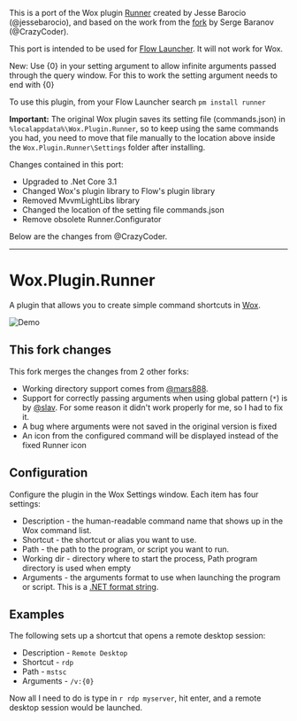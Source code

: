 
This is a port of the Wox plugin [Runner](https://github.com/jessebarocio/Wox.Plugin.Runner) created by Jesse Barocio (@jessebarocio), and based on the work from the [fork](https://github.com/CrazyCoder/Wox.Plugin.Runner) by Serge Baranov (@CrazyCoder).

This port is intended to be used for [Flow Launcher](https://github.com/Flow-Launcher/Flow.Launcher). It will not work for Wox.

New: Use {0} in your setting argument to allow infinite arguments passed through the query window. For this to work the setting argument needs to end with {0}

To use this plugin, from your Flow Launcher search `pm install runner`

**Important:**
The original Wox plugin saves its setting file (commands.json) in `%localappdata%\Wox.Plugin.Runner`, so to keep using the same commands you had, you need to move that file manually to the location above inside the `Wox.Plugin.Runner\Settings` folder after installing.

Changes contained in this port:

- Upgraded to .Net Core 3.1
- Changed Wox's plugin library to Flow's plugin library
- Removed MvvmLightLibs library
- Changed the location of the setting file commands.json
- Remove obsolete Runner.Configurator

Below are the changes from @CrazyCoder.

-------------------
# Wox.Plugin.Runner

A plugin that allows you to create simple command shortcuts in [Wox](http://getwox.com).

![Demo](demo.gif)

## This fork changes

This fork merges the changes from 2 other forks:
* Working directory support comes from [@mars888](https://github.com/mars888/Wox.Plugin.Runner).
* Support for correctly passing arguments when using global pattern (`*`) is by [@slav](https://github.com/slav/Wox.Plugin.Runner). For some reason it didn't work properly for me, so I had to fix it.
* A bug where arguments were not saved in the original version is fixed
* An icon from the configured command will be displayed instead of the fixed Runner icon

## Configuration

Configure the plugin in the Wox Settings window. Each item has four settings:

* Description - the human-readable command name that shows up in the Wox command list.
* Shortcut - the shortcut or alias you want to use.
* Path - the path to the program, or script you want to run.
* Working dir - directory where to start the process, Path program directory is used when empty
* Arguments - the arguments format to use when launching the program or script. This is a [.NET format string](https://msdn.microsoft.com/en-us/library/txafckwd.aspx).

## Examples

The following sets up a shortcut that opens a remote desktop session:

* Description - `Remote Desktop`
* Shortcut - `rdp`
* Path - `mstsc`
* Arguments - `/v:{0}`

Now all I need to do is type in `r rdp myserver`, hit enter, and a remote desktop session would be launched.
